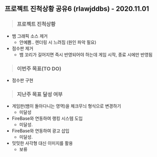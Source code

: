 ## 프로젝트 진척상황 공유6 (rlawjddbs) - 2020.11.01

> ### 프로젝트 진척상황

- 뱀 그래픽 소스 제거
    - 안예쁨.. 렌더링 시 느려짐 (원인 파악 필요)
- 점수판 제거
    - 뱀 꼬리가 길어지면 즉시 반영되어야 하는데 게임 시작, 종료 시에만 반영됨

> ### 이번주 목표(TO DO)
- 점수판 구현

> ### 지난주 목표 달성 여부
- 게임판(뱀이 돌아다니는 영역)을 체크무늬 형식으로 변경하기
    - 미달성
- FireBase와 연동하여 랭킹 시스템 도입
    - 미달성.
- FireBase와 연동하여 광고 삽입
    - 미달성.
- 밋밋한 사각형 대신 이미지를 활용
    - 보류
